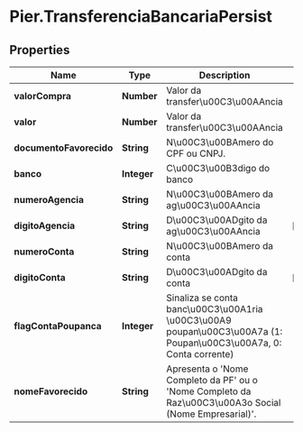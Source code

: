 # Pier.TransferenciaBancariaPersist

## Properties
Name | Type | Description | Notes
------------ | ------------- | ------------- | -------------
**valorCompra** | **Number** | Valor da transfer\u00C3\u00AAncia | 
**valor** | **Number** | Valor da transfer\u00C3\u00AAncia | 
**documentoFavorecido** | **String** | N\u00C3\u00BAmero do CPF ou CNPJ. | 
**banco** | **Integer** | C\u00C3\u00B3digo do banco | 
**numeroAgencia** | **String** | N\u00C3\u00BAmero da ag\u00C3\u00AAncia | 
**digitoAgencia** | **String** | D\u00C3\u00ADgito da ag\u00C3\u00AAncia | [optional] 
**numeroConta** | **String** | N\u00C3\u00BAmero da conta | 
**digitoConta** | **String** | D\u00C3\u00ADgito da conta | [optional] 
**flagContaPoupanca** | **Integer** | Sinaliza se conta banc\u00C3\u00A1ria \u00C3\u00A9 poupan\u00C3\u00A7a (1: Poupan\u00C3\u00A7a, 0: Conta corrente) | 
**nomeFavorecido** | **String** | Apresenta o &#39;Nome Completo da PF&#39; ou o &#39;Nome Completo da Raz\u00C3\u00A3o Social (Nome Empresarial)&#39;. | 


